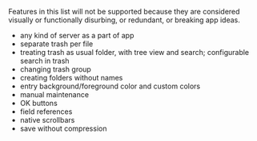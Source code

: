 Features in this list will not be supported because they are considered visually or functionally disurbing, or redundant, or breaking app ideas.

- any kind of server as a part of app
- separate trash per file
- treating trash as usual folder, with tree view and search; configurable search in trash
- changing trash group
- creating folders without names
- entry background/foreground color and custom colors
- manual maintenance
- OK buttons
- field references
- native scrollbars
- save without compression